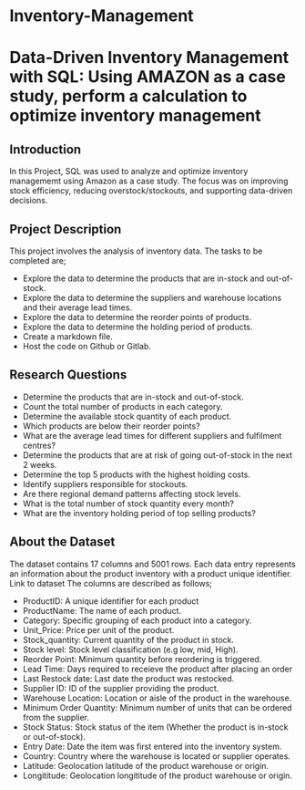 # Inventory-Management
# Data-Driven Inventory Management with SQL: Using AMAZON as a case study, perform a calculation to optimize inventory management

## Introduction
In this Project, SQL was used to analyze and optimize inventory managememt using Amazon as a case study. The focus was on improving stock efficiency, reducing overstock/stockouts, and supporting data-driven decisions.

## Project Description
This project involves the analysis of inventory data. The tasks to be completed are;
- Explore the data to determine the products that are in-stock and out-of-stock.
- Explore the data to determine the suppliers and warehouse locations and their average lead times.
- Explore the data to determine the reorder points of products.
- Explore the data to determine the holding period of products.
- Create a markdown file.
- Host the code on Github or Gitlab.

## Research Questions
- Determine the products that are in-stock and out-of-stock.
- Count the total number of products in each category.
- Determine the available stock quantity of each product.
- Which products are below their reorder points?
- What are the average lead times for different suppliers and fulfilment centres?
- Determine the products that are at risk of going out-of-stock in the next 2 weeks.
- Determine the top 5 products with the highest holding costs.
- Identify suppliers responsible for stockouts.
- Are there regional demand patterns affecting stock levels.
- What is the total number of stock quantity every month?
- What are the inventory holding period of top selling products?

## About the Dataset
The dataset contains 17 columns and 5001 rows. Each data entry represents an information about the product inventory with a product unique identifier. 
Link to dataset
The columns are described as follows;
- ProductID: A unique identifier for each product
- ProductName: The name of each product.
- Category: Specific grouping of each product into a category.
- Unit_Price: Price per unit of the product.
- Stock_quantity: Current quantity of the product in stock.
- Stock level: Stock level classification (e.g low, mid, High).
- Reorder Point: Minimum quantity before reordering is triggered.
- Lead Time: Days required to receieve the product after placing an order
- Last Restock date: Last date the product was restocked.
- Supplier ID: ID of the supplier providing the product.
- Warehouse Location: Location or aisle of the product in the warehouse.
- Minimum Order Quantity: Minimum number of units that can be ordered from the supplier.
- Stock Status: Stock status of the item (Whether the product is in-stock or out-of-stock).
- Entry Date: Date the item was first entered into the inventory system.
- Country: Country where the warehouse is located or supplier operates.
- Latitude: Geolocation latitude of the product warehouse or origin.
- Longititude: Geolocation longititude of the product warehouse or origin.
